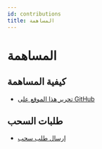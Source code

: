 ```yaml
---
id: contributions
title: المساهمة
---
```


# المساهمة

## كيفية المساهمة
- [تحرير هذا الموقع على GitHub](#)

## طلبات السحب
- [إرسال طلب سحب](#)
